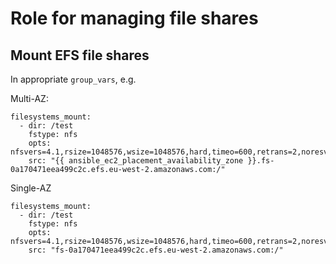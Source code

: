 # Role for managing file shares

## Mount EFS file shares

In appropriate `group_vars`, e.g.

Multi-AZ:
```
filesystems_mount:
  - dir: /test
    fstype: nfs
    opts: nfsvers=4.1,rsize=1048576,wsize=1048576,hard,timeo=600,retrans=2,noresvport
    src: "{{ ansible_ec2_placement_availability_zone }}.fs-0a170471eea499c2c.efs.eu-west-2.amazonaws.com:/"
```

Single-AZ
```
filesystems_mount:
  - dir: /test
    fstype: nfs
    opts: nfsvers=4.1,rsize=1048576,wsize=1048576,hard,timeo=600,retrans=2,noresvport
    src: "fs-0a170471eea499c2c.efs.eu-west-2.amazonaws.com:/"
```
